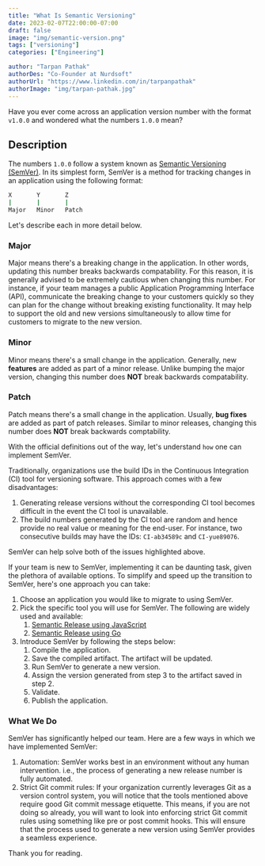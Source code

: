 ```yaml
---
title: "What Is Semantic Versioning"
date: 2023-02-07T22:00:00-07:00
draft: false
image: "img/semantic-version.png"
tags: ["versioning"]
categories: ["Engineering"]

author: "Tarpan Pathak"
authorDes: "Co-Founder at Nurdsoft"
authorUrl: "https://www.linkedin.com/in/tarpanpathak"
authorImage: "img/tarpan-pathak.jpg"
---
```


Have you ever come across an application version number with the format `v1.0.0` and wondered what the numbers `1.0.0` mean?

## Description

The numbers `1.0.0` follow a system known as [Semantic Versioning (SemVer)](https://semver.org). In its simplest form, SemVer is a method for tracking changes in an application using the following format:

```sh
X       Y       Z
|       |       |
Major   Minor   Patch
```

Let's describe each in more detail below.

### Major

Major means there's a breaking change in the application. In other words, updating this number breaks backwards compatability. For this reason, it is generally advised to be extremely cautious when changing this number. For instance, if your team manages a public Application Programming Interface (API), communicate the breaking change to your customers quickly so they can plan for the change without breaking existing functionality. It may help to support the old and new versions simultaneously to allow time for customers to migrate to the new version.

### Minor

Minor means there's a small change in the application. Generally, new **features** are added as part of a minor release. Unlike bumping the major version, changing this number does **NOT** break backwards compatability.

### Patch

Patch means there's a small change in the application. Usually, **bug fixes** are added as part of patch releases. Similar to minor releases, changing this number does **NOT** break backwards comptability.

With the official definitions out of the way, let's understand `how` one can implement SemVer.

Traditionally, organizations use the build IDs in the Continuous Integration (CI) tool for versioning software. This approach comes with a few disadvantages:

1. Generating release versions without the corresponding CI tool becomes difficult in the event the CI tool is unavailable.
2. The build numbers generated by the CI tool are random and hence provide no real value or meaning for the end-user. For instance, two consecutive builds may have the IDs: `CI-ab34589c` and `CI-yue89076`.

SemVer can help solve both of the issues highlighted above.

If your team is new to SemVer, implementing it can be daunting task, given the plethora of available options. To simplify and speed up the transition to SemVer, here's one approach you can take:

1. Choose an application you would like to migrate to using SemVer.
2. Pick the specific tool you will use for SemVer. The following are widely used and available:
   1. [Semantic Release using JavaScript](https://github.com/semantic-release/semantic-release)
   2. [Semantic Release using Go](https://github.com/go-semantic-release/semantic-release)
3. Introduce SemVer by following the steps below:
   1. Compile the application.
   2. Save the compiled artifact. The artifact will be updated.
   3. Run SemVer to generate a new version.
   4. Assign the version generated from step 3 to the artifact saved in step 2.
   5. Validate.
   6. Publish the application.

### What We Do

SemVer has significantly helped our team. Here are a few ways in which we have implemented SemVer:

1. Automation: SemVer works best in an environment without any human intervention. i.e., the process of generating a new release number is fully automated.
2. Strict Git commit rules: If your organization currently leverages Git as a version control system, you will notice that the tools mentioned above require good Git commit message etiquette. This means, if you are not doing so already, you will want to look into enforcing strict Git commit rules using something like pre or post commit hooks. This will ensure that the process used to generate a new version using SemVer provides a seamless experience.

Thank you for reading.
